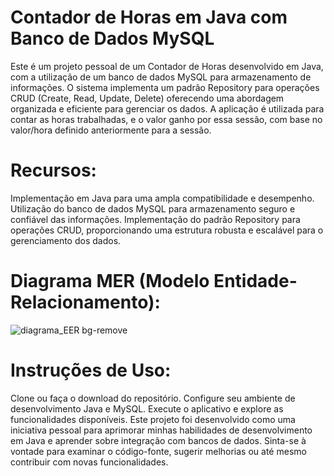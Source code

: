 # Contador de Horas em Java com Banco de Dados MySQL

Este é um projeto pessoal de um Contador de Horas desenvolvido em Java, com a utilização de um banco de dados MySQL para armazenamento de informações. O sistema implementa um padrão Repository para operações CRUD (Create, Read, Update, Delete) oferecendo uma abordagem organizada e eficiente para gerenciar os dados. A aplicação é utilizada para contar as horas trabalhadas, e o valor ganho por essa sessão, com base no valor/hora definido anteriormente para a sessão.

# Recursos:

Implementação em Java para uma ampla compatibilidade e desempenho.
Utilização do banco de dados MySQL para armazenamento seguro e confiável das informações.
Implementação do padrão Repository para operações CRUD, proporcionando uma estrutura robusta e escalável para o gerenciamento dos dados.

# Diagrama MER (Modelo Entidade-Relacionamento):

![diagrama_EER bg-remove](https://github.com/fleming99/CRUD---Contador-de-Horas/assets/116604594/5dfc1c71-b13c-4911-838a-078fcc276b4f)

# Instruções de Uso:

Clone ou faça o download do repositório.
Configure seu ambiente de desenvolvimento Java e MySQL.
Execute o aplicativo e explore as funcionalidades disponíveis.
Este projeto foi desenvolvido como uma iniciativa pessoal para aprimorar minhas habilidades de desenvolvimento em Java e aprender sobre integração com bancos de dados. Sinta-se à vontade para examinar o código-fonte, sugerir melhorias ou até mesmo contribuir com novas funcionalidades.


